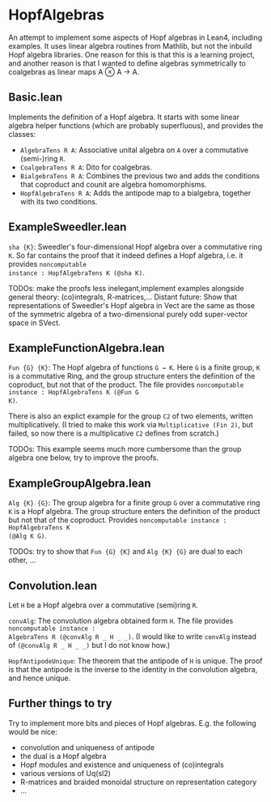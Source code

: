 # HopfAlgebras
An attempt to implement some aspects of Hopf algebras in Lean4, including examples. It uses linear algebra routines from Mathlib, but not the inbuild Hopf algebra libraries. One reason for this is that this is a learning project, and another reason is that I wanted to define algebras symmetrically to coalgebras as linear maps A ⊗ A → A. 

## Basic.lean

Implements the definition of a Hopf algebra. It starts with some linear algebra helper functions (which are probably superfluous), and provides the classes:
- `AlgebraTens R A`: Associative unital algebra on `A` over a commutative (semi-)ring `R`.
- `CoalgebraTens R A`: Dito for coalgebras.
- `BialgebraTens R A`: Combines the previous two and adds the conditions that coproduct and counit are algebra homomorphisms.
- `HopfAlgebraTens R A`: Adds the antipode map to a bialgebra, together with its two conditions.

## ExampleSweedler.lean

`sha {K}`: Sweedler's four-dimensional Hopf algebra over a commutative ring `K`. So far contains the proof that it indeed defines a Hopf algebra, i.e. it provides <code>noncomputable instance : HopfAlgebraTens K (@sha K)</code>.

TODOs: make the proofs less inelegant,implement examples alongside general theory: (co)integrals, R-matrices,... Distant future: Show that representations of Sweedler's Hopf algebra in Vect are the same as those of the symmetric algebra of a two-dimensional purely odd super-vector space in SVect.

## ExampleFunctionAlgebra.lean

`Fun {G} {K}`: The Hopf algebra of functions `G → K`. 
Here `G` is a finite group, `K` is a commutative Ring, and the group structure enters the definition of the coproduct, but not that of the product. The file provides <code>noncomputable instance : HopfAlgebraTens K (@Fun G K)</code>.

There is also an explict example for the group `C2` of two elements, written multiplicatively. (I tried to make this work via `Multiplicative (Fin 2)`, but failed, so now there is a multiplicative `C2` defines from scratch.)

TODOs: This example seems much more cumbersome than the group algebra one below, try to improve the proofs.

## ExampleGroupAlgebra.lean

`Alg {K} {G}`: The group algebra for a finite group `G` over a commutative ring `K` is a Hopf algebra. The group structure enters the definition of the product but not that of the coproduct. Provides <code>noncomputable instance : HopfAlgebraTens K (@Alg K G)</code>.

TODOs: try to show that `Fun {G} {K}` and `Alg {K} {G}` are dual to each other, ...

## Convolution.lean

Let `H` be a Hopf algebra over a commutative (semi)ring `R`.

`convAlg`: The convolution algebra obtained form `H`. The file provides <code>noncomputable instance : AlgebraTens R (@convAlg R _ H _ _)</code>. (I would like to write `convAlg` instead of `(@convAlg R _ H _ _)` but I do not know how.)

`HopfAntipodeUnique`: The theorem that the antipode of `H` is unique. The proof is that the antipode is the inverse to the identity in the convolution algebra, and hence unique.

## Further things to try

Try to implement more bits and pieces of Hopf algebras. E.g. the following would be nice: 
- convolution and uniqueness of antipode
- the dual is a Hopf algebra
- Hopf modules and existence and uniqueness of (co)integrals
- various versions of Uq(sl2)
- R-matrices and braided monoidal structure on representation category
- ...